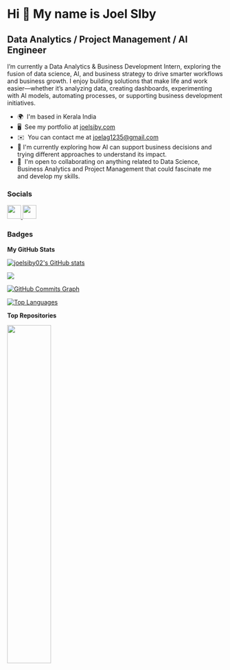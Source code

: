 Hi 👋 My name is Joel SIby
==========================

Data Analytics / Project Management / AI Engineer
--------------------------

I’m currently a Data Analytics & Business Development Intern, exploring the fusion of data science, AI, and business strategy to drive smarter workflows and business growth. I enjoy building solutions that make life and work easier—whether it’s analyzing data, creating dashboards, experimenting with AI models, automating processes, or supporting business development initiatives.

* 🌍  I'm based in Kerala India
* 🖥️  See my portfolio at [joelsiby.com](https://www.notion.so/joelsiby/Jo-s-Portfolio-19bd4ab18e388027ac26e4d542d457eb)
* ✉️  You can contact me at [joelag1235@gmail.com](mailto:joelag1235@gmail.com)
* 🧠  I'm currently exploring how AI can support business decisions and trying different approaches to understand its impact.
* 🤝  I'm open to collaborating on anything related to Data Science, Business Analytics and Project Management that could fascinate me and develop my skills.

### Socials

<p align="left"> <a href="https://www.github.com/joelsiby02" target="_blank" rel="noreferrer"> <picture> <source media="(prefers-color-scheme: dark)" srcset="https://raw.githubusercontent.com/danielcranney/readme-generator/main/public/icons/socials/github-dark.svg" /> <source media="(prefers-color-scheme: light)" srcset="https://raw.githubusercontent.com/danielcranney/readme-generator/main/public/icons/socials/github.svg" /> <img src="https://raw.githubusercontent.com/danielcranney/readme-generator/main/public/icons/socials/github.svg" width="32" height="32" /> </picture> </a> <a href="https://www.x.com/@joxzbirdy02" target="_blank" rel="noreferrer"> <picture> <source media="(prefers-color-scheme: dark)" srcset="https://raw.githubusercontent.com/danielcranney/readme-generator/main/public/icons/socials/twitter-dark.svg" /> <source media="(prefers-color-scheme: light)" srcset="https://raw.githubusercontent.com/danielcranney/readme-generator/main/public/icons/socials/twitter.svg" /> <img src="https://raw.githubusercontent.com/danielcranney/readme-generator/main/public/icons/socials/twitter.svg" width="32" height="32" /> </picture> </a></p>

### Badges

<b>My GitHub Stats</b>

<a href="http://www.github.com/joelsiby02"><img src="https://github-readme-stats.vercel.app/api?username=joelsiby02&show_icons=true&hide=&count_private=true&title_color=0891b2&text_color=ffffff&icon_color=0891b2&bg_color=1c1917&hide_border=true&show_icons=true" alt="joelsiby02's GitHub stats" /></a>

<a href="http://www.github.com/joelsiby02"><img src="https://github-readme-streak-stats.herokuapp.com/?user=joelsiby02&stroke=ffffff&background=1c1917&ring=0891b2&fire=0891b2&currStreakNum=ffffff&currStreakLabel=0891b2&sideNums=ffffff&sideLabels=ffffff&dates=ffffff&hide_border=true" /></a>

<a href="http://www.github.com/joelsiby02"><img src="https://github-readme-activity-graph.cyclic.app/graph?username=joelsiby02&bg_color=1c1917&color=ffffff&line=0891b2&point=ffffff&area_color=1c1917&area=true&hide_border=true&custom_title=GitHub%20Commits%20Graph" alt="GitHub Commits Graph" /></a>

<a href="https://github.com/joelsiby02" align="left"><img src="https://github-readme-stats.vercel.app/api/top-langs/?username=joelsiby02&langs_count=10&title_color=0891b2&text_color=ffffff&icon_color=0891b2&bg_color=1c1917&hide_border=true&locale=en&custom_title=Top%20%Languages" alt="Top Languages" /></a>

<b>Top Repositories</b>

<div width="100%" align="center"><a href="https://github.com/joelsiby02/ConvoQuery" align="left"><img align="left" width="45%" src="https://github-readme-stats.vercel.app/api/pin/?username=joelsiby02&repo=ConvoQuery&title_color=0891b2&text_color=ffffff&icon_color=0891b2&bg_color=1c1917&hide_border=true&locale=en" /></a></div><br /><br /><br /><br /><br /><br /><br />
